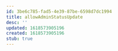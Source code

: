 ```yaml
---
id: 3be6c785-fad5-4e39-87be-6598d7dc1994
title: allowAdminStatusUpdate
desc: ''
updated: 1618573905196
created: 1618573905196
stub: true
---
```


